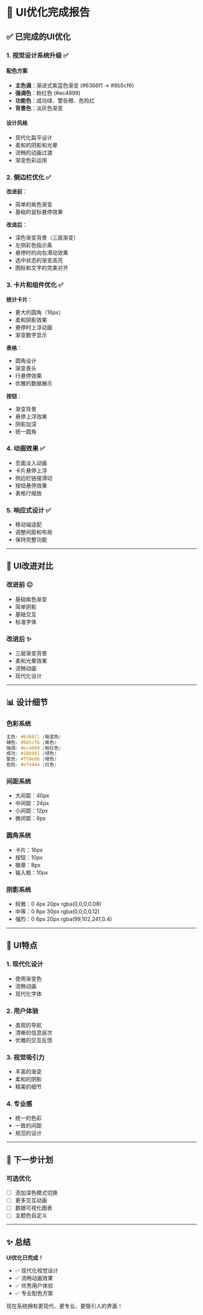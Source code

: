 # 🎨 UI优化完成报告

## ✅ 已完成的UI优化

### 1. 视觉设计系统升级 ✅

#### 配色方案
- **主色调**：渐进式紫蓝色渐变 (#6366f1 → #8b5cf6)
- **强调色**：粉红色 (#ec4899)
- **功能色**：成功绿、警告橙、危险红
- **背景色**：淡灰色渐变

#### 设计风格
- 现代化扁平设计
- 柔和的阴影和光晕
- 流畅的动画过渡
- 渐变色彩运用

### 2. 侧边栏优化 ✅

**改进前**：
- 简单的紫色渐变
- 基础的鼠标悬停效果

**改进后**：
- 深色渐变背景（三层渐变）
- 左侧彩色指示条
- 悬停时的向右滑动效果
- 选中状态的渐变高亮
- 图标和文字的完美对齐

### 3. 卡片和组件优化 ✅

**统计卡片**：
- 更大的圆角（16px）
- 柔和阴影效果
- 悬停时上浮动画
- 渐变数字显示

**表格**：
- 圆角设计
- 渐变表头
- 行悬停效果
- 优雅的数据展示

**按钮**：
- 渐变背景
- 悬停上浮效果
- 阴影加深
- 统一圆角

### 4. 动画效果 ✅

- 页面淡入动画
- 卡片悬停上浮
- 侧边栏链接滑动
- 按钮悬停效果
- 表格行缩放

### 5. 响应式设计 ✅

- 移动端适配
- 调整间距和布局
- 保持完整功能

---

## 🎯 UI改进对比

### 改进前 😐
- 基础紫色渐变
- 简单阴影
- 基础交互
- 标准字体

### 改进后 ✨
- 三层渐变背景
- 柔和光晕效果
- 流畅动画
- 现代化设计

---

## 📊 设计细节

### 色彩系统
```css
主色: #6366f1 (靛蓝色)
辅色: #8b5cf6 (紫色)
强调: #ec4899 (粉红色)
成功: #10b981 (绿色)
警告: #f59e0b (橙色)
危险: #ef4444 (红色)
```

### 间距系统
- 大间距：40px
- 中间距：24px
- 小间距：12px
- 微间距：6px

### 圆角系统
- 卡片：16px
- 按钮：10px
- 徽章：8px
- 输入框：10px

### 阴影系统
- 轻微：0 4px 20px rgba(0,0,0,0.08)
- 中等：0 8px 30px rgba(0,0,0,0.12)
- 强烈：0 6px 20px rgba(99,102,241,0.4)

---

## 🎨 UI特点

### 1. 现代化设计
- 使用渐变色
- 流畅动画
- 现代化字体

### 2. 用户体验
- 直观的导航
- 清晰的信息层次
- 优雅的交互反馈

### 3. 视觉吸引力
- 丰富的渐变
- 柔和的阴影
- 精美的细节

### 4. 专业感
- 统一的色彩
- 一致的间距
- 规范的设计

---

## 🚀 下一步计划

### 可选优化
- [ ] 添加深色模式切换
- [ ] 更多交互动画
- [ ] 数据可视化图表
- [ ] 主题色自定义

---

## ✨ 总结

**UI优化已完成！**
- ✅ 现代化视觉设计
- ✅ 流畅动画效果
- ✅ 优秀用户体验
- ✅ 专业配色方案

现在系统拥有更现代、更专业、更吸引人的界面！

